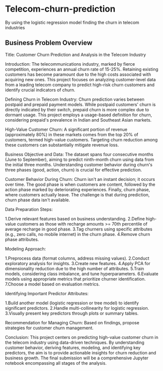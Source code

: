 # Telecom-churn-prediction
By using the logistic regression model finding the churn in telecom industries
## Business Problem Overview

Title: Customer Churn Prediction and Analysis in the Telecom Industry

Introduction:
The telecommunications industry, marked by fierce competition, experiences an annual churn rate of 15-25%. Retaining existing customers has become paramount due to the high costs associated with acquiring new ones. This project focuses on analyzing customer-level data from a leading telecom company to predict high-risk churn customers and identify crucial indicators of churn.

Defining Churn in Telecom Industry:
Churn prediction varies between postpaid and prepaid payment models. While postpaid customers' churn is directly indicated by their switch, prepaid churn is more complex due to dormant usage. This project employs a usage-based definition for churn, considering prepaid's prevalence in Indian and Southeast Asian markets.

High-Value Customer Churn:
A significant portion of revenue (approximately 80%) in these markets comes from the top 20% of customers, termed high-value customers. Targeting churn reduction among these customers can substantially mitigate revenue loss.

Business Objective and Data:
The dataset spans four consecutive months (June to September), aiming to predict ninth-month churn using data from the initial three months. Understanding customer behavior during churn's three phases (good, action, churn) is crucial for effective prediction.

Customer Behavior During Churn:
Churn isn't an instant decision; it occurs over time. The good phase is when customers are content, followed by the action phase marked by deteriorating experiences. Finally, churn phase, where customers actually leave. The challenge is that during prediction, churn phase data isn't available.

Data Preparation Steps:

1.Derive relevant features based on business understanding.
2.Define high-value customers as those with recharge amounts >= 70th percentile of average recharge in good phase.
3.Tag churners using specific attributes (e.g., zero calls, no mobile internet) in the churn phase.
4.Remove churn phase attributes.

Modeling Approach:

1.Preprocess data (format columns, address missing values).
2.Conduct exploratory analysis for insights.
3.Create new features.
4.Apply PCA for dimensionality reduction due to the high number of attributes.
5.Train models, considering class imbalance, and tune hyperparameters.
6.Evaluate models using appropriate metrics that prioritize churner identification.
7.Choose a model based on evaluation metrics.

Identifying Important Predictor Attributes:

1.Build another model (logistic regression or tree model) to identify significant predictors.
2.Handle multi-collinearity for logistic regression.
3.Visually present key predictors through plots or summary tables.

Recommendation for Managing Churn:
Based on findings, propose strategies for customer churn management.

Conclusion:
This project centers on predicting high-value customer churn in the telecom industry using data-driven techniques. By understanding customer behavior, deriving features, modeling, and identifying key predictors, the aim is to provide actionable insights for churn reduction and business growth. The final submission will be a comprehensive Jupyter notebook encompassing all stages of the analysis.




